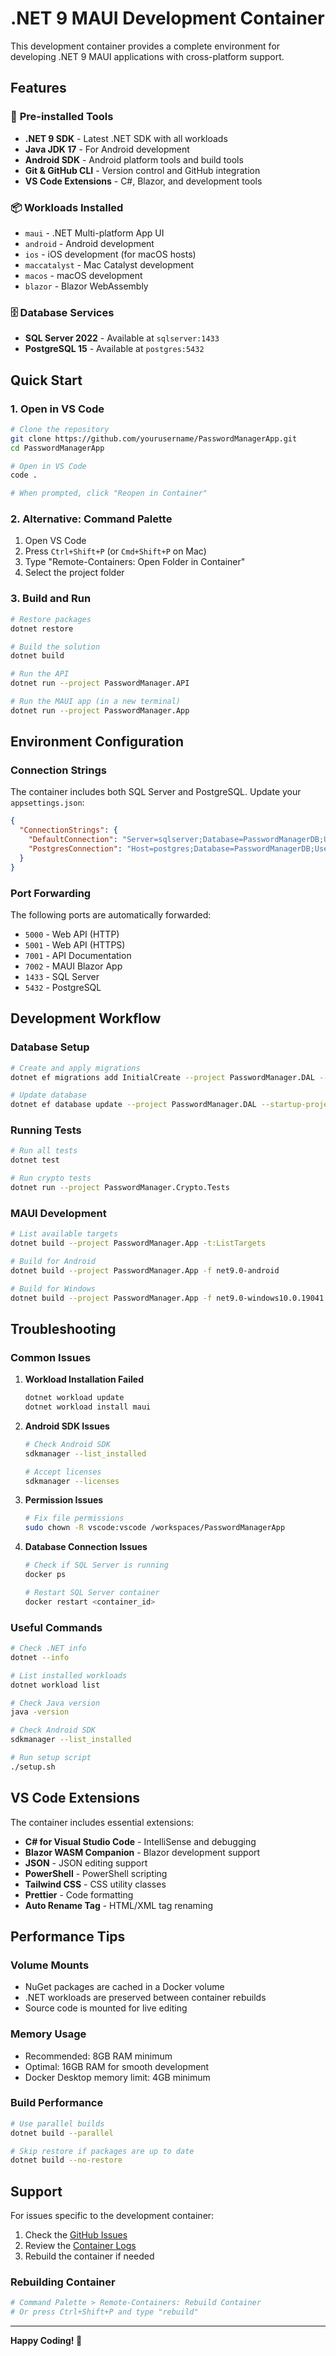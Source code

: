 # .NET 9 MAUI Development Container

This development container provides a complete environment for developing .NET 9 MAUI applications with cross-platform support.

## Features

### 🔧 **Pre-installed Tools**
- **.NET 9 SDK** - Latest .NET SDK with all workloads
- **Java JDK 17** - For Android development
- **Android SDK** - Android platform tools and build tools
- **Git & GitHub CLI** - Version control and GitHub integration
- **VS Code Extensions** - C#, Blazor, and development tools

### 📦 **Workloads Installed**
- `maui` - .NET Multi-platform App UI
- `android` - Android development
- `ios` - iOS development (for macOS hosts)
- `maccatalyst` - Mac Catalyst development
- `macos` - macOS development
- `blazor` - Blazor WebAssembly

### 🗄️ **Database Services**
- **SQL Server 2022** - Available at `sqlserver:1433`
- **PostgreSQL 15** - Available at `postgres:5432`

## Quick Start

### 1. **Open in VS Code**
```bash
# Clone the repository
git clone https://github.com/yourusername/PasswordManagerApp.git
cd PasswordManagerApp

# Open in VS Code
code .

# When prompted, click "Reopen in Container"
```

### 2. **Alternative: Command Palette**
1. Open VS Code
2. Press `Ctrl+Shift+P` (or `Cmd+Shift+P` on Mac)
3. Type "Remote-Containers: Open Folder in Container"
4. Select the project folder

### 3. **Build and Run**
```bash
# Restore packages
dotnet restore

# Build the solution
dotnet build

# Run the API
dotnet run --project PasswordManager.API

# Run the MAUI app (in a new terminal)
dotnet run --project PasswordManager.App
```

## Environment Configuration

### **Connection Strings**
The container includes both SQL Server and PostgreSQL. Update your `appsettings.json`:

```json
{
  "ConnectionStrings": {
    "DefaultConnection": "Server=sqlserver;Database=PasswordManagerDB;User=sa;Password=YourStrong@Passw0rd;TrustServerCertificate=true;MultipleActiveResultSets=true",
    "PostgresConnection": "Host=postgres;Database=PasswordManagerDB;Username=postgres;Password=postgres;Port=5432"
  }
}
```

### **Port Forwarding**
The following ports are automatically forwarded:
- `5000` - Web API (HTTP)
- `5001` - Web API (HTTPS)
- `7001` - API Documentation
- `7002` - MAUI Blazor App
- `1433` - SQL Server
- `5432` - PostgreSQL

## Development Workflow

### **Database Setup**
```bash
# Create and apply migrations
dotnet ef migrations add InitialCreate --project PasswordManager.DAL --startup-project PasswordManager.API

# Update database
dotnet ef database update --project PasswordManager.DAL --startup-project PasswordManager.API
```

### **Running Tests**
```bash
# Run all tests
dotnet test

# Run crypto tests
dotnet run --project PasswordManager.Crypto.Tests
```

### **MAUI Development**
```bash
# List available targets
dotnet build --project PasswordManager.App -t:ListTargets

# Build for Android
dotnet build --project PasswordManager.App -f net9.0-android

# Build for Windows
dotnet build --project PasswordManager.App -f net9.0-windows10.0.19041.0
```

## Troubleshooting

### **Common Issues**

1. **Workload Installation Failed**
   ```bash
   dotnet workload update
   dotnet workload install maui
   ```

2. **Android SDK Issues**
   ```bash
   # Check Android SDK
   sdkmanager --list_installed
   
   # Accept licenses
   sdkmanager --licenses
   ```

3. **Permission Issues**
   ```bash
   # Fix file permissions
   sudo chown -R vscode:vscode /workspaces/PasswordManagerApp
   ```

4. **Database Connection Issues**
   ```bash
   # Check if SQL Server is running
   docker ps
   
   # Restart SQL Server container
   docker restart <container_id>
   ```

### **Useful Commands**

```bash
# Check .NET info
dotnet --info

# List installed workloads
dotnet workload list

# Check Java version
java -version

# Check Android SDK
sdkmanager --list_installed

# Run setup script
./setup.sh
```

## VS Code Extensions

The container includes essential extensions:
- **C# for Visual Studio Code** - IntelliSense and debugging
- **Blazor WASM Companion** - Blazor development support
- **JSON** - JSON editing support
- **PowerShell** - PowerShell scripting
- **Tailwind CSS** - CSS utility classes
- **Prettier** - Code formatting
- **Auto Rename Tag** - HTML/XML tag renaming

## Performance Tips

### **Volume Mounts**
- NuGet packages are cached in a Docker volume
- .NET workloads are preserved between container rebuilds
- Source code is mounted for live editing

### **Memory Usage**
- Recommended: 8GB RAM minimum
- Optimal: 16GB RAM for smooth development
- Docker Desktop memory limit: 4GB minimum

### **Build Performance**
```bash
# Use parallel builds
dotnet build --parallel

# Skip restore if packages are up to date
dotnet build --no-restore
```

## Support

For issues specific to the development container:
1. Check the [GitHub Issues](https://github.com/yourusername/PasswordManagerApp/issues)
2. Review the [Container Logs](#logs)
3. Rebuild the container if needed

### **Rebuilding Container**
```bash
# Command Palette > Remote-Containers: Rebuild Container
# Or press Ctrl+Shift+P and type "rebuild"
```

---

**Happy Coding! 🚀**
